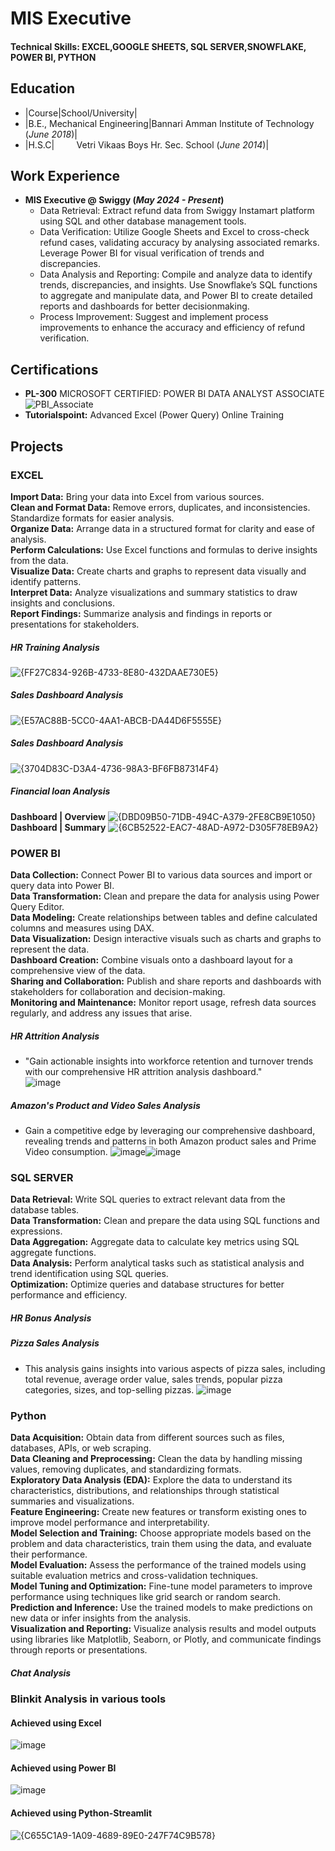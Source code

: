 # MIS Executive

#### Technical Skills: EXCEL,GOOGLE SHEETS, SQL SERVER,SNOWFLAKE, POWER BI, PYTHON

## Education
- |Course|School/University|
- |B.E., Mechanical Engineering|Bannari Amman Institute of Technology (_June 2018_)|
- |H.S.C|    &nbsp; &nbsp; &nbsp; &nbsp; Vetri Vikaas Boys Hr. Sec. School (_June 2014_)|
  
## Work Experience
- **MIS Executive @ Swiggy (_May 2024 - Present_)**      
    - Data Retrieval: Extract refund data from Swiggy Instamart platform using SQL and other database management tools.
    - Data Verification: Utilize Google Sheets and Excel to cross-check refund cases, validating accuracy by analysing associated remarks. Leverage Power BI for visual verification of trends and discrepancies.
    - Data Analysis and Reporting: Compile and analyze data to identify trends, discrepancies, and insights. Use Snowflake’s SQL functions to aggregate and manipulate data, and Power BI to create detailed reports and dashboards for better decisionmaking. 
    - Process Improvement: Suggest and implement process improvements to enhance the accuracy and efficiency of refund verification.

## Certifications
- **PL-300** MICROSOFT CERTIFIED: POWER BI DATA ANALYST ASSOCIATE
  ![PBI_Associate](https://github.com/Lokasunder-s/DA_Portfolio/assets/154940528/f3344e7d-1c87-4d20-9712-39da7eb191b4)
- **Tutorialspoint:** Advanced Excel (Power Query) Online Training


## Projects
### EXCEL
**Import Data:** Bring your data into Excel from various sources.   
**Clean and Format Data:** Remove errors, duplicates, and inconsistencies. Standardize formats for easier analysis.   
**Organize Data:** Arrange data in a structured format for clarity and ease of analysis.   
**Perform Calculations:** Use Excel functions and formulas to derive insights from the data.   
**Visualize Data:** Create charts and graphs to represent data visually and identify patterns.   
**Interpret Data:** Analyze visualizations and summary statistics to draw insights and conclusions.   
**Report Findings:** Summarize analysis and findings in reports or presentations for stakeholders.   
##### HR Training Analysis
![{FF27C834-926B-4733-8E80-432DAAE730E5}](https://github.com/user-attachments/assets/a1487646-1f27-4f99-92a2-94dbd86aa003)
##### Sales Dashboard Analysis
![{E57AC88B-5CC0-4AA1-ABCB-DA44D6F5555E}](https://github.com/user-attachments/assets/46b89d2e-ca4a-4768-b24e-7e4263129b12)
##### Sales Dashboard Analysis
![{3704D83C-D3A4-4736-98A3-BF6FB87314F4}](https://github.com/user-attachments/assets/6d4b6ef6-ff5d-4683-a9bb-71f601509d8b)
##### Financial loan Analysis
**Dashboard | Overview**
![{DBD09B50-71DB-494C-A379-2FE8CB9E1050}](https://github.com/user-attachments/assets/6fadca78-216f-484a-baa6-e9f1baf32543)
**Dashboard | Summary**
![{6CB52522-EAC7-48AD-A972-D305F78EB9A2}](https://github.com/user-attachments/assets/0d87f7d5-527d-4ac2-9f7c-1168f6cbfc0c)



### POWER BI
**Data Collection:** Connect Power BI to various data sources and import or query data into Power BI.  
**Data Transformation:** Clean and prepare the data for analysis using Power Query Editor.  
**Data Modeling:** Create relationships between tables and define calculated columns and measures using DAX.   
**Data Visualization:** Design interactive visuals such as charts and graphs to represent the data.   
**Dashboard Creation:** Combine visuals onto a dashboard layout for a comprehensive view of the data.   
**Sharing and Collaboration:** Publish and share reports and dashboards with stakeholders for collaboration and decision-making.   
**Monitoring and Maintenance:** Monitor report usage, refresh data sources regularly, and address any issues that arise.   
##### HR Attrition Analysis  
- "Gain actionable insights into workforce retention and turnover trends with our comprehensive HR attrition analysis dashboard."  
  ![image](https://github.com/Lokasunder-s/DA_Portfolio/assets/154940528/9fdd844b-7b55-4bf7-9d74-fce46dcd67b2)

##### Amazon's Product and Video Sales Analysis
- Gain a competitive edge by leveraging our comprehensive dashboard, revealing trends and patterns in both Amazon product sales and Prime Video consumption.
  ![image](https://github.com/Lokasunder-s/DA_Portfolio/assets/154940528/68f04bcd-164e-4afb-96c6-a410163dba56)![image](https://github.com/Lokasunder-s/DA_Portfolio/assets/154940528/b6d952ba-eaf9-440c-9090-9d8b43c68be6)

### SQL SERVER
**Data Retrieval:** Write SQL queries to extract relevant data from the database tables.   
**Data Transformation:** Clean and prepare the data using SQL functions and expressions.   
**Data Aggregation:** Aggregate data to calculate key metrics using SQL aggregate functions.   
**Data Analysis:** Perform analytical tasks such as statistical analysis and trend identification using SQL queries.   
**Optimization:** Optimize queries and database structures for better performance and efficiency.   
##### HR Bonus Analysis   
##### Pizza Sales Analysis  
- This analysis gains insights into various aspects of pizza sales, including total revenue, average order value, sales trends, popular pizza categories, sizes, and top-selling pizzas. 
![image](https://github.com/Lokasunder-s/DA_Portfolio/assets/154940528/0c9cb4dd-2a29-4b33-aa60-887ca21b8bf4)  


### Python  
**Data Acquisition:** Obtain data from different sources such as files, databases, APIs, or web scraping.   
**Data Cleaning and Preprocessing:** Clean the data by handling missing values, removing duplicates, and standardizing formats.   
**Exploratory Data Analysis (EDA):** Explore the data to understand its characteristics, distributions, and relationships through statistical summaries and visualizations.   
**Feature Engineering:** Create new features or transform existing ones to improve model performance and interpretability.   
**Model Selection and Training:** Choose appropriate models based on the problem and data characteristics, train them using the data, and evaluate their performance.   
**Model Evaluation:** Assess the performance of the trained models using suitable evaluation metrics and cross-validation techniques.   
**Model Tuning and Optimization:** Fine-tune model parameters to improve performance using techniques like grid search or random search.   
**Prediction and Inference:** Use the trained models to make predictions on new data or infer insights from the analysis.   
**Visualization and Reporting:** Visualize analysis results and model outputs using libraries like Matplotlib, Seaborn, or Plotly, and communicate findings through reports or presentations.   
##### Chat Analysis 

### Blinkit Analysis in various tools
#### Achieved using Excel
![image](https://github.com/user-attachments/assets/36c4f9be-cfeb-4401-a639-4a8b8f9c4a65)

#### Achieved using Power BI
![image](https://github.com/user-attachments/assets/d006c422-5089-4af8-ad74-6ec3f889c47d)

#### Achieved using Python-Streamlit
![{C655C1A9-1A09-4689-89E0-247F74C9B578}](https://github.com/user-attachments/assets/710bb1cd-9bcb-41ab-8c6f-2b7910c60ff3)






  



